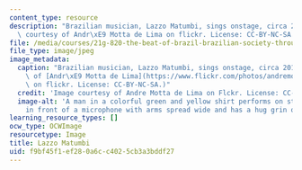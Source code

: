 ```yaml
---
content_type: resource
description: "Brazilian musician, Lazzo Matumbi, sings onstage, circa 2016. (Image\
  \ courtesy of Andr\xE9 Motta de Lima on flickr. License: CC-BY-NC-SA.)"
file: /media/courses/21g-820-the-beat-of-brazil-brazilian-society-through-its-music-fall-2016/f9bf45f1ef280a6cc4025cb3a3bddf27_21G-820f16.jpg
file_type: image/jpeg
image_metadata:
  caption: "Brazilian musician, Lazzo Matumbi, sings onstage, circa 2016. (Image courtesy\
    \ of [Andr\xE9 Motta de Lima](https://www.flickr.com/photos/andremottadelima/25359050736/in/photolist-ECTLhG-qYjDye-ipWDBK-ipVL8p-imQHyK-gvyMws-ipVk6v-ipVEHK-8oTtmb-ipVSRy-aMhDen-5oHP5X-ipV3BZ-5qDzw3-5dbuvd-aMhDn6-6mEafG-5pFQLd-8p9Gix-5pJno8-9ZJyuV-5onXXM-68WVXL-5qsyaK-5quYVC-dzm1JK-5pJpUH-73JxRt-5pBAjP-5opB6X-5opXfx-a3MCHN-5opCrT-5qDA5A-5osXZb-9ZMoYQ-5otXCG-5qAxzB-5qqBuF-5aPUc9-c2p3mY-c2p4mN-GVpUt7-c2p3LN-c2nWcJ-8nr6na-eZhUUN-drYSsD-c2nXeC-8nxxjq)\
    \ on flickr. License: CC-BY-NC-SA.)"
  credit: 'Image courtesy of Andre Motta de Lima on Flckr. License: CC-BY-NC-SA'
  image-alt: 'A man in a colorful green and yellow shirt performs on stage. He sits
    in front of a microphone with arms spread wide and has a hug grin on his face. '
learning_resource_types: []
ocw_type: OCWImage
resourcetype: Image
title: Lazzo Matumbi
uid: f9bf45f1-ef28-0a6c-c402-5cb3a3bddf27
---
```

